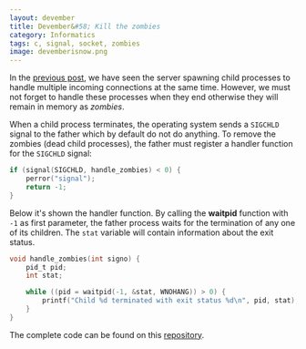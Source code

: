 ```yaml
---
layout: devember
title: Devember&#58; Kill the zombies
category: Informatics
tags: c, signal, socket, zombies
image: devemberisnow.png
---
```

In the [previous post](http://www.fahien.me/2015/12/05/devember-recursive-echo-server), we have seen the server spawning child processes to handle multiple incoming connections at the same time. However, we must not forget to handle these processes when they end otherwise they will remain in memory as _zombies_.

When a child process terminates, the operating system sends a `SIGCHLD` signal to the father which by default do not do anything. To remove the zombies (dead child processes), the father must register a handler function for the `SIGCHLD` signal:

```c
if (signal(SIGCHLD, handle_zombies) < 0) {
	perror("signal");
	return -1;
}
```

Below it's shown the handler function. By calling the **waitpid** function with `-1` as first parameter, the father process waits for the termination of any one of its children. The `stat` variable will contain information about the exit status.

```c
void handle_zombies(int signo) {
    pid_t pid;
    int stat;

    while ((pid = waitpid(-1, &stat, WNOHANG)) > 0) {
        printf("Child %d terminated with exit status %d\n", pid, stat);
    }
}
```

The complete code can be found on this [repository](https://github.com/Fahien/exsocket).
